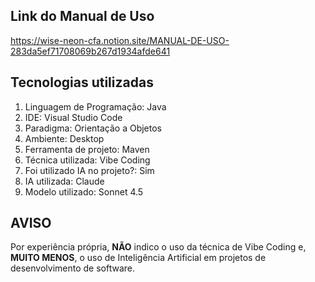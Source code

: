 ## Link do Manual de Uso
https://wise-neon-cfa.notion.site/MANUAL-DE-USO-283da5ef71708069b267d1934afde641

## Tecnologias utilizadas
1. Linguagem de Programação: Java
2. IDE: Visual Studio Code
3. Paradigma: Orientação a Objetos
4. Ambiente: Desktop
5. Ferramenta de projeto: Maven
6. Técnica utilizada: Vibe Coding
7. Foi utilizado IA no projeto?: Sim
8. IA utilizada: Claude
9. Modelo utilizado: Sonnet 4.5

## AVISO
Por experiência própria, **NÃO** indico o uso da técnica de Vibe Coding e, __MUITO MENOS__, o uso de Inteligência Artificial em projetos de desenvolvimento de software.
